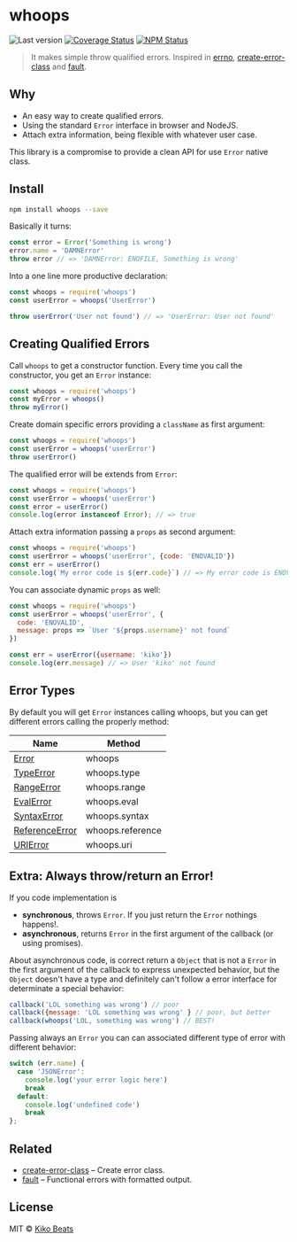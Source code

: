 # whoops

![Last version](https://img.shields.io/github/tag/Kikobeats/whoops.svg?style=flat-square)
[![Coverage Status](https://img.shields.io/coveralls/Kikobeats/whoops.svg?style=flat-square)](https://coveralls.io/github/Kikobeats/whoops)
[![NPM Status](http://img.shields.io/npm/dm/whoops.svg?style=flat-square)](https://www.npmjs.org/package/whoops)

> It makes simple throw qualified errors. Inspired in [errno](https://github.com/rvagg/node-errno), [create-error-class](https://github.com/floatdrop/create-error-class) and [fault](https://github.com/wooorm/fault).

## Why

- An easy way to create qualified errors.
- Using the standard `Error` interface in browser and NodeJS.
- Attach extra information, being flexible with whatever user case.

This library is a compromise to provide a clean API for use `Error` native class.

## Install

```bash
npm install whoops --save
```

Basically it turns:

```js
const error = Error('Something is wrong')
error.name = 'DAMNError'
throw error // => 'DAMNError: ENOFILE, Something is wrong'
```

Into a one line more productive declaration:

```js
const whoops = require('whoops')
const userError = whoops('UserError')

throw userError('User not found') // => 'UserError: User not found'
```

## Creating Qualified Errors

Call `whoops` to get a constructor function. Every time you call the constructor, you get an `Error` instance:

```js
const whoops = require('whoops')
const myError = whoops()
throw myError()
```

Create domain specific errors providing a `className` as first argument:

```js
const whoops = require('whoops')
const userError = whoops('userError')
throw userError()
```

The qualified error will be extends from `Error`:

```js
const whoops = require('whoops')
const userError = whoops('userError')
const error = userError()
console.log(error instanceof Error); // => true
```

Attach extra information passing a `props` as second argument:

```js
const whoops = require('whoops')
const userError = whoops('userError', {code: 'ENOVALID'})
const err = userError()
console.log(`My error code is ${err.code}`) // => My error code is ENOVALID
```

You can associate dynamic `props` as well:

```js
const whoops = require('whoops')
const userError = whoops('userError', {
  code: 'ENOVALID',
  message: props => `User '${props.username}' not found`
})

const err = userError({username: 'kiko'})
console.log(err.message) // => User 'kiko' not found
```

## Error Types

By default you will get `Error` instances calling whoops, but you can get different errors calling the properly method:

| Name           | Method           |
|----------------|------------------|
| [Error](https://developer.mozilla.org/en-US/docs/Web/JavaScript/Reference/Global_Objects/Error)          | whoops           |
| [TypeError](https://developer.mozilla.org/en-US/docs/Web/JavaScript/Reference/Global_Objects/TypeError)      | whoops.type      |
| [RangeError](https://developer.mozilla.org/en-US/docs/Web/JavaScript/Reference/Global_Objects/RangeError)     | whoops.range     |
| [EvalError](https://developer.mozilla.org/en-US/docs/Web/JavaScript/Reference/Global_Objects/EvalError)      | whoops.eval      |
| [SyntaxError](https://developer.mozilla.org/en-US/docs/Web/JavaScript/Reference/Global_Objects/SyntaxError)    | whoops.syntax    |
| [ReferenceError](https://developer.mozilla.org/en-US/docs/Web/JavaScript/Reference/Global_Objects/ReferenceError) | whoops.reference |
| [URIError](https://developer.mozilla.org/en-US/docs/Web/JavaScript/Reference/Global_Objects/URIError)       | whoops.uri       |

## Extra: Always throw/return an Error!

If you code implementation is

- **synchronous**, throws `Error`. If you just return the `Error` nothings happens!.
- **asynchronous**, returns `Error` in the first argument of the callback (or using promises).

About asynchronous code, is correct return a `Object` that is not a `Error` in the first argument of the callback to express unexpected behavior, but the `Object` doesn't have a type and definitely can't  follow a error interface for determinate a special behavior:

```js
callback('LOL something was wrong') // poor
callback({message: 'LOL something was wrong' } // poor, but better
callback(whoops('LOL, something was wrong') // BEST!
```

Passing always an `Error` you can can associated different type of error with different behavior:

```js
switch (err.name) {
  case 'JSONError':
    console.log('your error logic here')
    break
  default:
    console.log('undefined code')
    break
};
```

## Related

- [create-error-class](https://github.com/floatdrop/create-error-class) – Create error class.
- [fault](https://github.com/wooorm/fault) – Functional errors with formatted output.


## License

MIT © [Kiko Beats](http://www.kikobeats.com)
